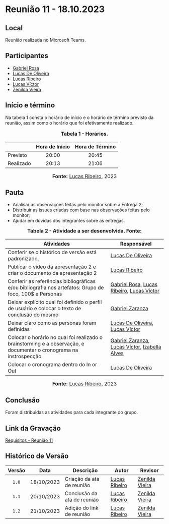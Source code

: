 # Reunião 11 - 18.10.2023

## Local

Reunião realizada no Microsoft Teams.

## Participantes

* [Gabriel Rosa](https://github.com/gabrielrosa09)
* [Lucas De Oliveira](https://github.com/LucasOliveiraDiasMarquesFerreira)
* [Lucas Ribeiro](https://github.com/lucassouzs)
* [Lucas Víctor](https://github.com/Lucas13032003)
* [Zenilda Vieira](https://github.com/zenildavieira)

## Início e término

Na tabela 1 consta o horário de início e o horário de término previsto da reunião, assim como o horário que foi efetivamente realizado.

<div align="center">
<font size="3"><p style="text-align: center"><b>Tabela 1 - Horários.</b></p></font>
</div>

|               | Hora de Início   | Hora de Término   |
| ------------- | :--------------: | :---------------: |
| Previsto      |      20:00       |      20:45        |
| Realizado     |      20:13       |      21:06        |

<div align="center">
<font size="3"><p style="text-align: center"><b>Fonte:</b> <a href="https://github.com/lucassouzs">Lucas Ribeiro</a>, 2023</p></font>
</div>

## Pauta

* Analisar as observações feitas pelo monitor sobre a Entrega 2;
* Distribuir as issues criadas com base nas observações feitas pelo monitor;
* Ajudar em dúvidas dos integrantes sobre as entregas.

<div align="center">
<font size="3"><p style="text-align: center"><b>Tabela 2 - Atividade a ser desenvolvida. Fonte:</b> </font>
</div>

| Atividades       | Responsável   |
| ---------------- | ------------- |
|Conferir se o histórico de versão está padronizado.|[Lucas De Oliveira](https://github.com/LucasOliveiraDiasMarquesFerreira)|
|Publicar o video da apresentação 2 e criar o documento da apresentação 2|[Lucas Ribeiro](https://github.com/lucassouzs)|
|Conferir as referências bibliográficas e/ou bibliografia nos artefatos: Grupo de foco, 100$ e Personas|[Gabriel Rosa](https://github.com/gabrielrosa09), [Lucas Ribeiro](https://github.com/lucassouzs), [Lucas Víctor](https://github.com/Lucas13032003)|
|Deixar explícito qual foi definido o perfil de usuário e colocar o texto de conclusão do mesmo|[Gabriel Zaranza](https://github.com/GZaranza)|
|Deixar claro como as personas foram definidas|[Lucas De Oliveira](https://github.com/LucasOliveiraDiasMarquesFerreira), [Lucas Víctor](https://github.com/Lucas13032003)|
|Colocar o horário no qual foi realizado o brainstorming e a observação, e documentar o cronograma na instrospecção|[Gabriel Zaranza](https://github.com/GZaranza), [Lucas Víctor](https://github.com/Lucas13032003), [Izabella Alves](https://github.com/izabellaalves)|
|Colocar o cronograma dentro do In or Out|[Lucas De Oliveira](https://github.com/LucasOliveiraDiasMarquesFerreira)|

<div align="center">
<font size="3"><p style="text-align: center"><b>Fonte:</b> <a href="https://github.com/lucassouzs">Lucas Ribeiro</a>, 2023</p></font>
</div>

## Conclusão

Foram distribuidas as atividades para cada integrante do grupo.

## Link da Gravação

[Requisitos - Reunião 11](https://youtu.be/sGUjagrCR9w)

## Histórico de Versão

| Versão | Data | Descrição | Autor | Revisor |
| :----: | ---- | --------- | ----- | ------- |
| `1.0`  |18/10/2023| Criação da ata de reunião | [Lucas Ribeiro](https://github.com/lucassouzs) | [Zenilda Vieira](https://github.com/zenildavieira) |
| `1.1`  |20/10/2023| Conclusão da ata de reunião | [Lucas Ribeiro](https://github.com/lucassouzs) | [Zenilda Vieira](https://github.com/zenildavieira) |
| `1.2`  |21/10/2023| Adição do link de reunião | [Lucas Ribeiro](https://github.com/lucassouzs) | [Zenilda Vieira](https://github.com/zenildavieira) |
